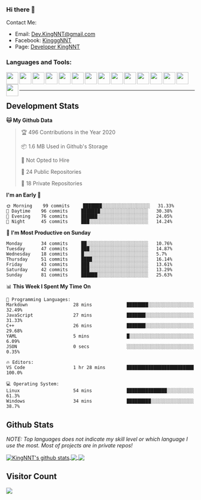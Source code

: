 ### Hi there 👋
Contact Me:
- Email: Dev.KingNNT@gmail.com
- Facebook: [KingggNNT](https://www.facebook.com/KingggNNT)
- Page: [Developer KingNNT](https://www.facebook.com/Dev.KingNNT)

### Languages and Tools:
<img align='left' height="32" width="32" src="https://cdn.jsdelivr.net/npm/simple-icons@v3/icons/visualstudio.svg" />
<img align='left' height="32" width="32" src="https://cdn.jsdelivr.net/npm/simple-icons@v3/icons/sublimetext.svg" />
<img align='left' height="32" width="32" src="https://cdn.jsdelivr.net/npm/simple-icons@v3/icons/visualstudiocode.svg" />
<img align='left' height="32" width="32" src="https://cdn.jsdelivr.net/npm/simple-icons@v3/icons/jetbrains.svg" />

<img align='left' height="32" width="32" src="https://cdn.jsdelivr.net/npm/simple-icons@v3/icons/html5.svg" />
<img align='left' height="32" width="32" src="https://cdn.jsdelivr.net/npm/simple-icons@v3/icons/css3.svg" />
<img align='left' height="32" width="32" src="https://cdn.jsdelivr.net/npm/simple-icons@3.5.0/icons/bootstrap.svg" />

<img align='left' height="32" width="32" src="https://cdn.jsdelivr.net/npm/simple-icons@v3/icons/javascript.svg" />

<img align='left' height="32" width="32" src="https://cdn.jsdelivr.net/npm/simple-icons@v3/icons/php.svg" />
<img align='left' height="32" width="32" src="https://cdn.jsdelivr.net/npm/simple-icons@v3/icons/laravel.svg" />
<img align='left' height="32" width="32" src="https://cdn.jsdelivr.net/npm/simple-icons@3.5.0/icons/java.svg" />

<img align='left' height="32" width="32" src="https://cdn.jsdelivr.net/npm/simple-icons@v3/icons/mysql.svg" />
<img align='left' height="32" width="32" src="https://cdn.jsdelivr.net/npm/simple-icons@3.5.0/icons/microsoftsqlserver.svg" />
<img align='left' height="32" width="32" src="https://cdn.jsdelivr.net/npm/simple-icons@v3/icons/mongodb.svg" />
<img align='left' height="32" width="32" src="https://cdn.jsdelivr.net/npm/simple-icons@v3/icons/sqlite.svg" />


<br>
<br>

---

## Development Stats
<!--START_SECTION:waka-->
**🐱 My Github Data** 

> 🏆 496 Contributions in the Year 2020
 > 
> 📦 1.6 MB Used in Github's Storage 
 > 
> 🚫 Not Opted to Hire
 > 
> 📜 24 Public Repositories
 > 
> 🔑 18 Private Repositories 

**I'm an Early 🐤** 

```text
🌞 Morning    99 commits     ███████░░░░░░░░░░░░░░░░░░   31.33% 
🌆 Daytime    96 commits     ███████░░░░░░░░░░░░░░░░░░   30.38% 
🌃 Evening    76 commits     ██████░░░░░░░░░░░░░░░░░░░   24.05% 
🌙 Night      45 commits     ███░░░░░░░░░░░░░░░░░░░░░░   14.24%

```
📅 **I'm Most Productive on Sunday** 

```text
Monday       34 commits     ██░░░░░░░░░░░░░░░░░░░░░░░   10.76% 
Tuesday      47 commits     ███░░░░░░░░░░░░░░░░░░░░░░   14.87% 
Wednesday    18 commits     █░░░░░░░░░░░░░░░░░░░░░░░░   5.7% 
Thursday     51 commits     ████░░░░░░░░░░░░░░░░░░░░░   16.14% 
Friday       43 commits     ███░░░░░░░░░░░░░░░░░░░░░░   13.61% 
Saturday     42 commits     ███░░░░░░░░░░░░░░░░░░░░░░   13.29% 
Sunday       81 commits     ██████░░░░░░░░░░░░░░░░░░░   25.63%

```


📊 **This Week I Spent My Time On** 

```text
💬 Programming Languages: 
Markdown                 28 mins             ████████░░░░░░░░░░░░░░░░░   32.49% 
JavaScript               27 mins             ███████░░░░░░░░░░░░░░░░░░   31.33% 
C++                      26 mins             ███████░░░░░░░░░░░░░░░░░░   29.68% 
YAML                     5 mins              █░░░░░░░░░░░░░░░░░░░░░░░░   6.09% 
JSON                     0 secs              ░░░░░░░░░░░░░░░░░░░░░░░░░   0.35%

🔥 Editors: 
VS Code                  1 hr 28 mins        █████████████████████████   100.0%

💻 Operating System: 
Linux                    54 mins             ███████████████░░░░░░░░░░   61.3% 
Windows                  34 mins             █████████░░░░░░░░░░░░░░░░   38.7%

```


<!--END_SECTION:waka-->


## Github Stats

*NOTE: Top languages does not indicate my skill level or which language I use the most. Most of projects are in private repos!*

<a href="https://github.com/KingNNT">
  <img align="center" src="https://github-readme-stats.vercel.app/api?username=KingNNT&show_icons=true&theme=gruvbox&count_private=true" alt="KingNNT's github stats" />
</a>

<a href="https://github.com/KingNNT">
  <img align="center" src="https://github-readme-stats.vercel.app/api/top-langs/?username=KingNNT&layout=compact&theme=gruvbox" />
</a>

<a href="https://github.com/KingNNT">
  <img align="center" src="https://github-readme-stats.vercel.app/api/pin/?username=KingNNT&repo=MS-Tools&theme=gruvbox" />
</a>

## Visitor Count
<img src="https://profile-counter.glitch.me/KingNNT/count.svg" />
